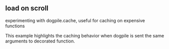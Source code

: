 ## load on scroll
experimenting with dogpile.cache, useful for caching on expensive functions


This example highlights the caching behavior when dogpile is sent the same arguments to decorated function.
